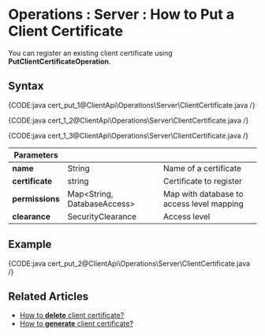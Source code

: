 ﻿# Operations : Server : How to Put a Client Certificate

You can register an existing client certificate using **PutClientCertificateOperation**. 

## Syntax

{CODE:java cert_put_1@ClientApi\Operations\Server\ClientCertificate.java /}

{CODE:java cert_1_2@ClientApi\Operations\Server\ClientCertificate.java /}

{CODE:java cert_1_3@ClientApi\Operations\Server\ClientCertificate.java /}


| Parameters | | |
| ------------- | ------------- | ----- |
| **name** | String | Name of a certificate |
| **certificate** | string | Certificate to register |
| **permissions** | Map&lt;String, DatabaseAccess&gt; | Map with database to access level mapping |
| **clearance** | SecurityClearance | Access level |

## Example

{CODE:java cert_put_2@ClientApi\Operations\Server\ClientCertificate.java /}

## Related Articles

- [How to **delete** client certificate?](../../../../client-api/operations/server-wide/certificates/delete-certificate) 
- [How to **generate** client certificate?](../../../../client-api/operations/server-wide/certificates/create-client-certificate) 

